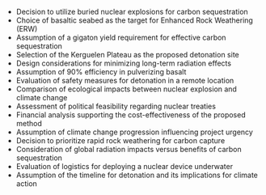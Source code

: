 - Decision to utilize buried nuclear explosions for carbon sequestration
- Choice of basaltic seabed as the target for Enhanced Rock Weathering (ERW)
- Assumption of a gigaton yield requirement for effective carbon sequestration
- Selection of the Kerguelen Plateau as the proposed detonation site
- Design considerations for minimizing long-term radiation effects
- Assumption of 90% efficiency in pulverizing basalt
- Evaluation of safety measures for detonation in a remote location
- Comparison of ecological impacts between nuclear explosion and climate change
- Assessment of political feasibility regarding nuclear treaties
- Financial analysis supporting the cost-effectiveness of the proposed method
- Assumption of climate change progression influencing project urgency
- Decision to prioritize rapid rock weathering for carbon capture
- Consideration of global radiation impacts versus benefits of carbon sequestration
- Evaluation of logistics for deploying a nuclear device underwater
- Assumption of the timeline for detonation and its implications for climate action